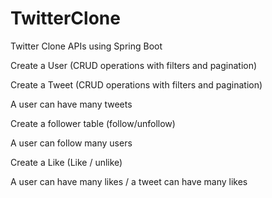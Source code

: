 # TwitterClone
Twitter Clone APIs using Spring Boot

Create a User (CRUD operations with filters and pagination)

Create a Tweet (CRUD operations with filters and pagination) 

A user can have many tweets

Create a follower table (follow/unfollow)

A user can follow many users 

Create a Like (Like / unlike)

A user can have many likes / a tweet can have many likes
